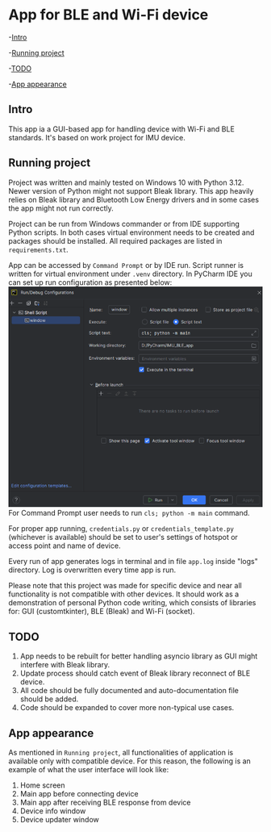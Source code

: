 # App for BLE and Wi-Fi device

-[Intro](#Intro)

-[Running project](#running-project)

-[TODO](#todo)

-[App appearance]()


## Intro
This app ia a GUI-based app for handling device with Wi-Fi and BLE standards. It's based on work project for IMU device.

## Running project
Project was written and mainly tested on Windows 10 with Python 3.12. Newer version of Python might not support Bleak 
library. This app heavily relies on Bleak library and Bluetooth Low Energy drivers and in some cases the app might not
run correctly.

Project can be run from Windows commander or from IDE supporting Python scripts. In both cases virtual environment 
needs to be created and packages should be installed. All required packages are listed in `requirements.txt`.

App can be accessed by `Command Prompt` or by IDE run. Script runner is written for virtual environment under `.venv` 
directory. In PyCharm IDE you can set up run configuration as presented below: 
![PyCharm run configuration](/readme/pycharm_conf.png)
For Command Prompt user needs to run `cls; python -m main` command.

For proper app running, `credentials.py` or `credentials_template.py` (whichever is available) should be set 
to user's settings of hotspot or access point and name of device.

Every run of app generates logs in terminal and in file `app.log` inside "logs" directory. Log is overwritten every time
app is run.

Please note that this project was made for specific device and near all functionality is not compatible with other 
devices. It should work as a demonstration of personal Python code writing, which consists of libraries for: 
GUI (customtkinter), BLE (Bleak) and Wi-Fi (socket).

## TODO
1. App needs to be rebuilt for better handling asyncio library as GUI might interfere with Bleak library.
2. Update process should catch event of Bleak library reconnect of BLE device.
3. All code should be fully documented and auto-documentation file should be added.
4. Code should be expanded to cover more non-typical use cases.

## App appearance
As mentioned in `Running project`, all functionalities of application is available only with
compatible device. For this reason, the following is an example of what the user 
interface will look like:

1. Home screen
2. Main app before connecting device
3. Main app after receiving BLE response from device
4. Device info window
5. Device updater window
